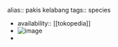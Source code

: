 alias:: pakis kelabang
tags:: species
- availability:: [[tokopedia]]
- ![image](https://ipfs.io/ipfs/QmQuEChDtukiYVmoLgYSkJ3VT722r6nX8QRqtjQ8zmDfFQ)
-